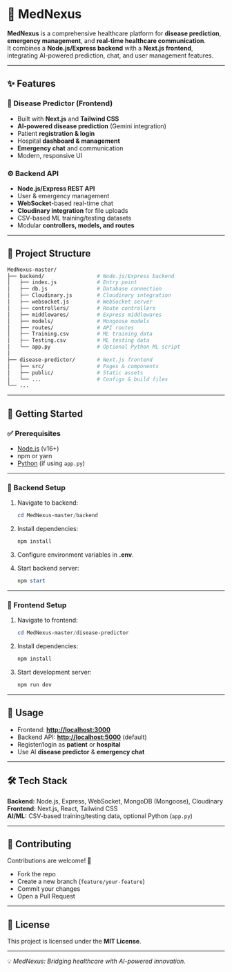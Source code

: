 # 🏥 MedNexus  

**MedNexus** is a comprehensive healthcare platform for **disease prediction**, **emergency management**, and **real-time healthcare communication**.  
It combines a **Node.js/Express backend** with a **Next.js frontend**, integrating AI-powered prediction, chat, and user management features.  

---

## ✨ Features  

### 🔮 Disease Predictor (Frontend)  

- Built with **Next.js** and **Tailwind CSS**  
- **AI-powered disease prediction** (Gemini integration)  
- Patient **registration & login**  
- Hospital **dashboard & management**  
- **Emergency chat** and communication  
- Modern, responsive UI  

### ⚙️ Backend API  

- **Node.js/Express REST API**  
- User & emergency management  
- **WebSocket**-based real-time chat  
- **Cloudinary integration** for file uploads  
- CSV-based ML training/testing datasets  
- Modular **controllers, models, and routes**  

---

## 📂 Project Structure  

```bash
MedNexus-master/
├── backend/                 # Node.js/Express backend
│   ├── index.js             # Entry point
│   ├── db.js                # Database connection
│   ├── Cloudinary.js        # Cloudinary integration
│   ├── websocket.js         # WebSocket server
│   ├── controllers/         # Route controllers
│   ├── middlewares/         # Express middlewares
│   ├── models/              # Mongoose models
│   ├── routes/              # API routes
│   ├── Training.csv         # ML training data
│   ├── Testing.csv          # ML testing data
│   └── app.py               # Optional Python ML script
│
├── disease-predictor/       # Next.js frontend
│   ├── src/                 # Pages & components
│   ├── public/              # Static assets
│   └── ...                  # Configs & build files
└── ...
```

---

## 🚀 Getting Started  

### ✅ Prerequisites  

- [Node.js](https://nodejs.org/) (v16+)  
- npm or yarn  
- [Python](https://www.python.org/) (if using `app.py`)  

---

### 🔧 Backend Setup  

1. Navigate to backend:  

   ```powershell
   cd MedNexus-master/backend
   ```

2. Install dependencies:

   ```powershell
   npm install
   ```

3. Configure environment variables in **.env**.  
4. Start backend server:

   ```powershell
   npm start
   ```

---

### 🎨 Frontend Setup  

1. Navigate to frontend:

   ```powershell
   cd MedNexus-master/disease-predictor
   ```

2. Install dependencies:

   ```powershell
   npm install
   ```

3. Start development server:

   ```powershell
   npm run dev
   ```

---

## 📌 Usage  

- Frontend: **<http://localhost:3000>**
- Backend API: **<http://localhost:5000>** (default)  
- Register/login as **patient** or **hospital**  
- Use AI **disease predictor** & **emergency chat**  

---

## 🛠️ Tech Stack  

**Backend:** Node.js, Express, WebSocket, MongoDB (Mongoose), Cloudinary  
**Frontend:** Next.js, React, Tailwind CSS  
**AI/ML:** CSV-based training/testing data, optional Python (`app.py`)  

---

## 🤝 Contributing  

Contributions are welcome! 🎉

- Fork the repo  
- Create a new branch (`feature/your-feature`)  
- Commit your changes  
- Open a Pull Request  

---

## 📜 License  

This project is licensed under the **MIT License**.  

---

💡 *MedNexus: Bridging healthcare with AI-powered innovation.*
